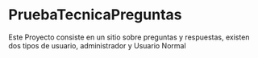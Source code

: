 # PruebaTecnicaPreguntas
Este Proyecto consiste en un sitio sobre preguntas y respuestas, existen dos tipos de usuario, administrador y Usuario Normal
